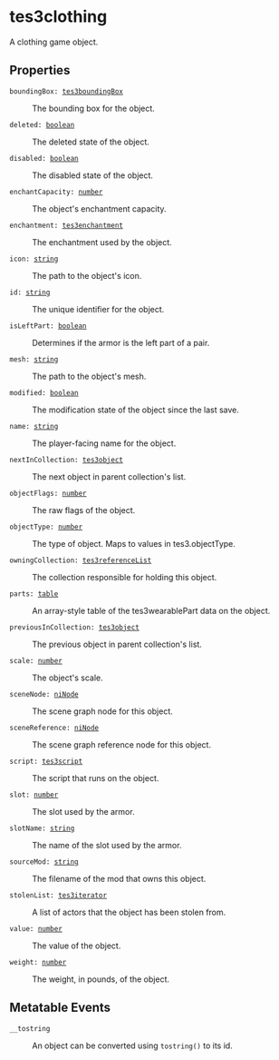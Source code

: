 # tes3clothing

A clothing game object.

## Properties

<dl class="describe">
<dt><code class="descname">boundingBox: <a href="https://mwse.readthedocs.io/en/latest/lua/type/tes3boundingBox.html">tes3boundingBox</a></code></dt>
<dd>

The bounding box for the object.

</dd>
<dt><code class="descname">deleted: <a href="https://mwse.readthedocs.io/en/latest/lua/type/boolean.html">boolean</a></code></dt>
<dd>

The deleted state of the object.

</dd>
<dt><code class="descname">disabled: <a href="https://mwse.readthedocs.io/en/latest/lua/type/boolean.html">boolean</a></code></dt>
<dd>

The disabled state of the object.

</dd>
<dt><code class="descname">enchantCapacity: <a href="https://mwse.readthedocs.io/en/latest/lua/type/number.html">number</a></code></dt>
<dd>

The object's enchantment capacity.

</dd>
<dt><code class="descname">enchantment: <a href="https://mwse.readthedocs.io/en/latest/lua/type/tes3enchantment.html">tes3enchantment</a></code></dt>
<dd>

The enchantment used by the object.

</dd>
<dt><code class="descname">icon: <a href="https://mwse.readthedocs.io/en/latest/lua/type/string.html">string</a></code></dt>
<dd>

The path to the object's icon.

</dd>
<dt><code class="descname">id: <a href="https://mwse.readthedocs.io/en/latest/lua/type/string.html">string</a></code></dt>
<dd>

The unique identifier for the object.

</dd>
<dt><code class="descname">isLeftPart: <a href="https://mwse.readthedocs.io/en/latest/lua/type/boolean.html">boolean</a></code></dt>
<dd>

Determines if the armor is the left part of a pair.

</dd>
<dt><code class="descname">mesh: <a href="https://mwse.readthedocs.io/en/latest/lua/type/string.html">string</a></code></dt>
<dd>

The path to the object's mesh.

</dd>
<dt><code class="descname">modified: <a href="https://mwse.readthedocs.io/en/latest/lua/type/boolean.html">boolean</a></code></dt>
<dd>

The modification state of the object since the last save.

</dd>
<dt><code class="descname">name: <a href="https://mwse.readthedocs.io/en/latest/lua/type/string.html">string</a></code></dt>
<dd>

The player-facing name for the object.

</dd>
<dt><code class="descname">nextInCollection: <a href="https://mwse.readthedocs.io/en/latest/lua/type/tes3object.html">tes3object</a></code></dt>
<dd>

The next object in parent collection's list.

</dd>
<dt><code class="descname">objectFlags: <a href="https://mwse.readthedocs.io/en/latest/lua/type/number.html">number</a></code></dt>
<dd>

The raw flags of the object.

</dd>
<dt><code class="descname">objectType: <a href="https://mwse.readthedocs.io/en/latest/lua/type/number.html">number</a></code></dt>
<dd>

The type of object. Maps to values in tes3.objectType.

</dd>
<dt><code class="descname">owningCollection: <a href="https://mwse.readthedocs.io/en/latest/lua/type/tes3referenceList.html">tes3referenceList</a></code></dt>
<dd>

The collection responsible for holding this object.

</dd>
<dt><code class="descname">parts: <a href="https://mwse.readthedocs.io/en/latest/lua/type/table.html">table</a></code></dt>
<dd>

An array-style table of the tes3wearablePart data on the object.

</dd>
<dt><code class="descname">previousInCollection: <a href="https://mwse.readthedocs.io/en/latest/lua/type/tes3object.html">tes3object</a></code></dt>
<dd>

The previous object in parent collection's list.

</dd>
<dt><code class="descname">scale: <a href="https://mwse.readthedocs.io/en/latest/lua/type/number.html">number</a></code></dt>
<dd>

The object's scale.

</dd>
<dt><code class="descname">sceneNode: <a href="https://mwse.readthedocs.io/en/latest/lua/type/niNode.html">niNode</a></code></dt>
<dd>

The scene graph node for this object.

</dd>
<dt><code class="descname">sceneReference: <a href="https://mwse.readthedocs.io/en/latest/lua/type/niNode.html">niNode</a></code></dt>
<dd>

The scene graph reference node for this object.

</dd>
<dt><code class="descname">script: <a href="https://mwse.readthedocs.io/en/latest/lua/type/tes3script.html">tes3script</a></code></dt>
<dd>

The script that runs on the object.

</dd>
<dt><code class="descname">slot: <a href="https://mwse.readthedocs.io/en/latest/lua/type/number.html">number</a></code></dt>
<dd>

The slot used by the armor.

</dd>
<dt><code class="descname">slotName: <a href="https://mwse.readthedocs.io/en/latest/lua/type/string.html">string</a></code></dt>
<dd>

The name of the slot used by the armor.

</dd>
<dt><code class="descname">sourceMod: <a href="https://mwse.readthedocs.io/en/latest/lua/type/string.html">string</a></code></dt>
<dd>

The filename of the mod that owns this object.

</dd>
<dt><code class="descname">stolenList: <a href="https://mwse.readthedocs.io/en/latest/lua/type/tes3iterator.html">tes3iterator</a></code></dt>
<dd>

A list of actors that the object has been stolen from.

</dd>
<dt><code class="descname">value: <a href="https://mwse.readthedocs.io/en/latest/lua/type/number.html">number</a></code></dt>
<dd>

The value of the object.

</dd>
<dt><code class="descname">weight: <a href="https://mwse.readthedocs.io/en/latest/lua/type/number.html">number</a></code></dt>
<dd>

The weight, in pounds, of the object.

</dd>
</dl>

## Metatable Events

<dl class="describe">
<dt><code class="descname">__tostring</code></dt>
<dd>

An object can be converted using `tostring()` to its id.

</dd>
</dl>
